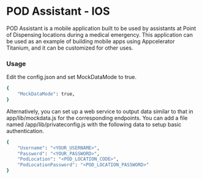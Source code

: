 # POD Assistant - IOS 

POD Assistant is a mobile application built to be used by assistants at Point of Dispensing locations during a medical emergency. This application can be used as an example of building mobile apps using Appcelerator Titanium, and it can be customized for other uses.

### Usage
Edit the config.json and set MockDataMode to true.
```sh
{
   	"MockDataMode": true,
}
```

Alternatively, you can set up a web service to output data similar to that in app/lib/mockdata.js for the corresponding endpoints. You can add a file named /app/lib/privateconfig.js with the following data to setup basic authentication. 
```sh
{
   	"Username": "<YOUR_USERNAME>",
	"Password": "<YOUR_PASSWORD>",
	"PodLocation": "<POD_LOCATION_CODE>",
	"PodLocationPassword": "<POD_LOCATION_PASSWORD>"
}
```

